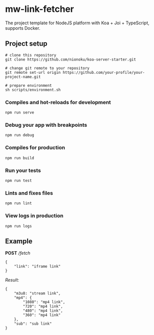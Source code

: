 # mw-link-fetcher

The project template for NodeJS platform with Koa + Joi + TypeScript, supports Docker.

## Project setup
```
# clone this repository
git clone https://github.com/nionoku/koa-server-starter.git

# change git remote to your repository
git remote set-url origin https://github.com/your-profile/your-project-name.git

# prepare environment
sh scripts/environment.sh
```

### Compiles and hot-reloads for development
```
npm run serve
```

### Debug your app with breakpoints
```
npm run debug
```

### Compiles for production
```
npm run build
```

### Run your tests
```
npm run test
```

### Lints and fixes files
```
npm run lint
```

### View logs in production
```
npm run logs
```
## Example

**POST** */fetch*
```
{
    "link": "iframe link"
}
```

*Result:*
```
{
    "m3u8: "stream link",
    "mp4": {
        "1080": "mp4 link",
        "720": "mp4 link",
        "480": "mp4 link",
        "360": "mp4 link"
    },
    "sub": "sub link"
}
```